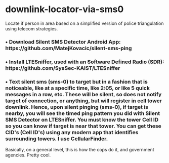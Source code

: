 # downlink-locator-via-sms0
Locate if person in area based on a simplified version of police triangulation using telecom strategies.

<h3>• Download Silent SMS Detector Android App: https://github.com/MatejKovacic/silent-sms-ping</h2>
<h3>• Install LTESniffer, used with an Software Defined Radio (SDR): https://github.com/SysSec-KAIST/LTESniffer</h2>
<h3>• Text silent sms (sms-0) to target but in a fashion that is noticeable, like at a specific time, like 2:05, or like 5 quick messages in a row, etc. These will be silent, so does not notify target of connection, or anything, but will register in cell tower downlink. Hence, upon silent pinging (sms-0), if target is nearby, you will see the timed ping pattern you did with Silent SMS Detector on LTESniffer. You must know the tower Cell ID so you can know if target is near that tower. You can get these CID's (Cell ID's) using any modern app that identifies surrounding towers. I use CellularFinder.</h2>
<p>Basically, on a general level, this is how the cops do it, and government agencies. Pretty cool.</p>
